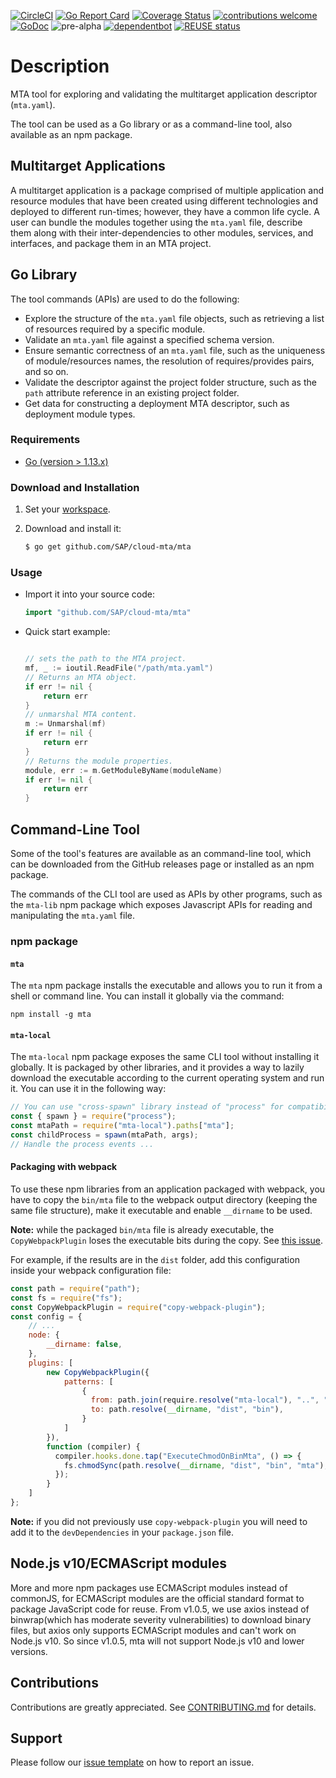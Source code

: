 [![CircleCI](https://circleci.com/gh/SAP/cloud-mta.svg?style=svg)](https://circleci.com/gh/SAP/cloud-mta)
[![Go Report Card](https://goreportcard.com/badge/github.com/SAP/cloud-mta)](https://goreportcard.com/report/github.com/SAP/cloud-mta)
[![Coverage Status](https://coveralls.io/repos/github/SAP/cloud-mta/badge.svg?branch=CD)](https://coveralls.io/github/SAP/cloud-mta?branch=CD)
[![contributions welcome](https://img.shields.io/badge/contributions-welcome-brightgreen.svg?style=flat)](https://github.com/SAP/cloud-mta/blob/master/.github/CONTRIBUTING.md)
[![GoDoc](https://godoc.org/github.com/SAP/cloud-mta?status.svg)](https://godoc.org/github.com/SAP/cloud-mta/mta)
![pre-alpha](https://img.shields.io/badge/Release-pre--alpha-orange.svg)
[![dependentbot](https://api.dependabot.com/badges/status?host=github&repo=SAP/cloud-mta)](https://dependabot.com/)
[![REUSE status](https://api.reuse.software/badge/github.com/SAP/cloud-mta)](https://api.reuse.software/info/github.com/SAP/cloud-mta)

                   
# Description

MTA tool for exploring and validating the multitarget application descriptor (`mta.yaml`).

The tool can be used as a Go library or as a command-line tool, also available as an npm package.

## Multitarget Applications

A multitarget application is a package comprised of multiple application and resource modules that have been created using different technologies and deployed to different run-times; however, they have a common life cycle. A user can bundle the modules together using the `mta.yaml` file, describe them along with their inter-dependencies to other modules, services, and interfaces, and package them in an MTA project.

## Go Library

The tool commands (APIs) are used to do the following:

   - Explore the structure of the `mta.yaml` file objects, such as retrieving a list of resources required by a specific module.
   - Validate an `mta.yaml` file against a specified schema version.
   - Ensure semantic correctness of an `mta.yaml` file, such as the uniqueness of module/resources names, the resolution of requires/provides pairs, and so on.
   - Validate the descriptor against the project folder structure, such as the `path` attribute reference in an existing project folder.
   - Get data for constructing a deployment MTA descriptor, such as deployment module types.
   
### Requirements

* [Go (version > 1.13.x)](https://golang.org/dl/) 

### Download and Installation

1.  Set your [workspace](https://golang.org/doc/code.html#Workspaces).

2.  Download and install it:

    ```sh
    $ go get github.com/SAP/cloud-mta/mta
    ```

### Usage

 - Import it into your source code:

    ```go
    import "github.com/SAP/cloud-mta/mta"
    ```

 -  Quick start example:

    ```go
    
    // sets the path to the MTA project.
    mf, _ := ioutil.ReadFile("/path/mta.yaml")
    // Returns an MTA object.
    if err != nil {
    	return err
    }
    // unmarshal MTA content.
    m := Unmarshal(mf)
    if err != nil {
    	return err
    }
    // Returns the module properties.
    module, err := m.GetModuleByName(moduleName)
    if err != nil {
    	return err
    }
    ```

## Command-Line Tool

Some of the tool's features are available as an command-line tool, which can be downloaded from the GitHub releases page or installed as an npm package.

The commands of the CLI tool are used as APIs by other programs, such as the `mta-lib` npm package which exposes Javascript APIs for reading and manipulating the `mta.yaml` file.  

### npm package

#### `mta`
The `mta` npm package installs the executable and allows you to run it from a shell or command line.
You can install it globally via the command:
```shell script
npm install -g mta
```

#### `mta-local`
The `mta-local` npm package exposes the same CLI tool without installing it globally. It is packaged by other libraries, and it provides a way to lazily download the executable according to the current operating system and run it.
You can use it in the following way:
```javascript
// You can use "cross-spawn" library instead of "process" for compatibility to Windows systems
const { spawn } = require("process");
const mtaPath = require("mta-local").paths["mta"];
const childProcess = spawn(mtaPath, args);
// Handle the process events ...
```

#### Packaging with webpack
To use these npm libraries from an application packaged with webpack, you have to copy the `bin/mta` file to the webpack output directory (keeping the same file structure), make it executable and enable `__dirname` to be used.

**Note:** while the packaged `bin/mta` file is already executable, the `CopyWebpackPlugin` loses the executable bits during the copy. See [this issue](https://github.com/webpack-contrib/copy-webpack-plugin/issues/35).

For example, if the results are in the `dist` folder, add this configuration inside your webpack configuration file:
```javascript
const path = require("path");
const fs = require("fs");
const CopyWebpackPlugin = require("copy-webpack-plugin");
const config = {
    // ...
    node: {
        __dirname: false,
    },
    plugins: [
        new CopyWebpackPlugin({
            patterns: [
                {
                  from: path.join(require.resolve("mta-local"), "..", "bin"),
                  to: path.resolve(__dirname, "dist", "bin"),
                }
            ]
        }),
        function (compiler) {
          compiler.hooks.done.tap("ExecuteChmodOnBinMta", () => {
            fs.chmodSync(path.resolve(__dirname, "dist", "bin", "mta"), "755");
          });
        }
    ]
};
```

**Note:** if you did not previously use `copy-webpack-plugin` you will need to add it to the `devDependencies` in your `package.json` file.

## Node.js v10/ECMAScript modules

More and more npm packages use ECMAScript modules instead of commonJS, for ECMAScript modules are the official standard format to package JavaScript code for reuse. From v1.0.5, we use axios instead of binwrap(which has moderate severity vulnerabilities) to download binary files, but axios only supports ECMAScript modules and can't work on Node.js v10. So since v1.0.5, mta will not support Node.js v10 and lower versions.

## Contributions

Contributions are greatly appreciated.
See [CONTRIBUTING.md](https://github.com/SAP/cloud-mta/blob/master/.github/CONTRIBUTING.md) for details.

## Support

Please follow our [issue template](https://github.com/SAP/cloud-mta/blob/master/.github/ISSUE_TEMPLATE/bug_report.md) on how to report an issue.

